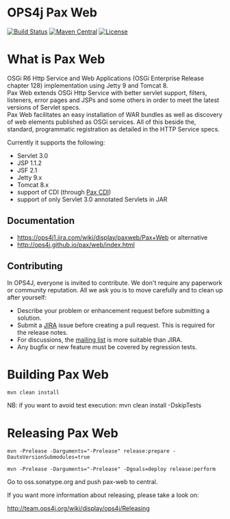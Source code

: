 OPS4j Pax Web
=============

[![Build Status](https://travis-ci.org/ops4j/org.ops4j.pax.web.svg?branch=master)](https://travis-ci.org/ops4j/org.ops4j.pax.web)
[![Maven Central](https://maven-badges.herokuapp.com/maven-central/org.ops4j.pax/web/badge.svg)](https://maven-badges.herokuapp.com/maven-central/org.ops4j.pax/web)
[![License](https://img.shields.io/hexpm/l/plug.svg)](https://ops4j1.jira.com/wiki/display/ops4j/Licensing)

What is Pax Web
===============

OSGi R6 Http Service and Web Applications (OSGi Enterprise Release chapter 128) implementation using Jetty 9 and Tomcat 8.   
Pax Web extends OSGi Http Service with better servlet support, filters, listeners, error pages and JSPs and some others in order to meet the latest versions of Servlet specs.    
Pax Web facilitates an easy installation of WAR bundles as well as discovery of web elements published as OSGi services. All of this beside the, standard, programmatic registration as detailed in the HTTP Service specs.

Currently it supports the following:    
* Servlet 3.0   
* JSP 1.1.2   
* JSF 2.1   
* Jetty 9.x   
* Tomcat 8.x  
* support of CDI (through [Pax CDI](https://github.com/ops4j/org.ops4j.pax.cdi))  
* support of only Servlet 3.0 annotated Servlets in JAR   

## Documentation

* <https://ops4j1.jira.com/wiki/display/paxweb/Pax+Web>
or alternative
* <http://ops4j.github.io/pax/web/index.html>

## Contributing

In OPS4J, everyone is invited to contribute. We don't require any paperwork or community reputation.
All we ask you is to move carefully and to clean up after yourself: 

* Describe your problem or enhancement request before submitting a solution.
* Submit a [JIRA](https://ops4j1.jira.com/browse/PAXWEB) issue before creating a pull request. This is required for the release notes.
* For discussions, the [mailing list](https://groups.google.com/forum/#!forum/ops4j) is more suitable than JIRA.
* Any bugfix or new feature must be covered by regression tests.



Building Pax Web
================

`mvn clean install`

NB: if you want to avoid test execution:
mvn clean install -DskipTests

Releasing Pax Web
=================

`mvn -Prelease -Darguments="-Prelease" release:prepare -DautoVersionSubmodules=true`

`mvn -Prelease -Darguments="-Prelease" -Dgoals=deploy release:perform`

Go to oss.sonatype.org and push pax-web to central.

If you want more information about releasing, please take a look on:

http://team.ops4j.org/wiki/display/ops4j/Releasing
